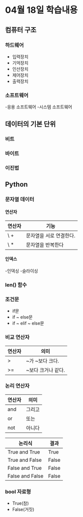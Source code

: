 # 04월 18일 학습내용
## 컴퓨터 구조
### 하드웨어
  - 입력장치
  - 기억장치
  - 인산장치
  - 제어장치
  - 출력장치
### 소프트웨어
  -응용 소프트웨어
  -시스템 소프트웨어
## 데이터의 기본 단위
### 비트
### 바이트
### 이진법
## Python
### 문자열 데이터
#### 연산자
연산자  | 기능
-------|-------
\ + | 문자열을 서로 연결한다.
\ * | 문자열을 반복한다
#### 인덱스
  -인덱싱
  -슬라이싱
### len() 함수
### 조건문
  - if문
  - if ~ else문
  - if ~ elif ~ else문
### 비교 연산자
연산자|의미
------|------
\> |~가 ~보다 크다.
\>= |~보다 크거나 같다.
### 논리 연산자
연산자|의미
------|------
and|그리고
or|또는
not|아니다

논리식|결과
-----|-----
True and True| True
True and False| False
False and True| False
False and False| False
### bool 자료형
  - True(참)
  - False(거짓)

